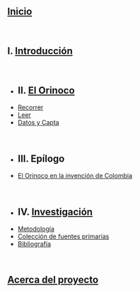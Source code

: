 ## [Inicio](index.html)
<br>

## I. [Introducción](intro.html)
<br>

- ##  II. [El Orinoco](orinoco.html)
- [Recorrer](recorrer.html)
- [Leer](leer.html)
- [Datos y Capta](datos.html)
<br>

- ## III. Epílogo
- [El Orinoco en la invención de Colombia](epilogo.html)
<br>

- ## IV. [Investigación](investigacion.html)
- [Metodología](#)
- [Colección de fuentes primarias](https://mariajoafana.github.io/inventar_colombia/)
- [Bibliografía](#)

<br>

## [Acerca del proyecto](about.html)
